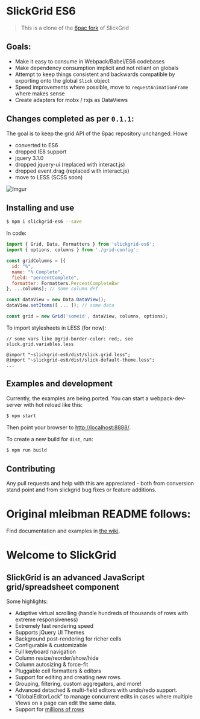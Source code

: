 # SlickGrid ES6 

> This is a clone of the [6pac fork](https://github.com/6pac/SlickGrid/) of SlickGrid

## Goals: 

* Make it easy to consume in Webpack/Babel/ES6 codebases
* Make dependency consumption implicit and not reliant on globals
* Attempt to keep things consistent and backwards compatible by exporting onto the global `Slick` object
* Speed improvements where possible, move to `requestAnimationFrame` where makes sense
* Create adapters for mobx / rxjs as DataViews 

## Changes completed as per `0.1.1`:

The goal is to keep the grid API of the 6pac repository unchanged. Howe 

* converted to ES6
* dropped IE8 support
* jquery 3.1.0
* dropped jquery-ui (replaced with interact.js)
* dropped event.drag (replaced with interact.js)
* move to LESS (SCSS soon)

![Imgur](http://i.imgur.com/cDQ9SVt.png)

## Installing and use

```sh
$ npm i slickgrid-es6 --save
```

In code:

```js
import { Grid, Data, Formatters } from 'slickgrid-es6';
import { options, columns } from './grid-config';

const gridColumns = [{
  id: "%", 
  name: "% Complete", 
  field: "percentComplete", 
  formatter: Formatters.PercentCompleteBar
}, ...columns]; // some column def

const dataView = new Data.DataView();
dataView.setItems([ ... ]); // some data

const grid = new Grid('someid', dataView, columns, options);

```

To import stylesheets in LESS (for now):
```less
// some vars like @grid-border-color: red;, see slick.grid.variables.less

@import "~slickgrid-es6/dist/slick.grid.less";
@import "~slickgrid-es6/dist/slick-default-theme.less";
...
```

## Examples and development

Currently, the examples are being ported. You can start a webpack-dev-server with hot reload like this:

```sh
$ npm start
```

Then point your browser to [http://localhost:8888/](http://localhost:8888/).

To create a new build for `dist`, run:

```sh
$ npm run build
```

## Contributing

Any pull requests and help with this are appreciated - both from conversion stand point and from slickgrid bug fixes or 
feature additions. 


# Original mleibman README follows:



Find documentation and examples in [the wiki](https://github.com/mleibman/SlickGrid/wiki).

# Welcome to SlickGrid

## SlickGrid is an advanced JavaScript grid/spreadsheet component

Some highlights:

* Adaptive virtual scrolling (handle hundreds of thousands of rows with extreme responsiveness)
* Extremely fast rendering speed
* Supports jQuery UI Themes
* Background post-rendering for richer cells
* Configurable & customizable
* Full keyboard navigation
* Column resize/reorder/show/hide
* Column autosizing & force-fit
* Pluggable cell formatters & editors
* Support for editing and creating new rows.
* Grouping, filtering, custom aggregators, and more!
* Advanced detached & multi-field editors with undo/redo support.
* “GlobalEditorLock” to manage concurrent edits in cases where multiple Views on a page can edit the same data.
* Support for [millions of rows](http://stackoverflow.com/a/2569488/1269037)
